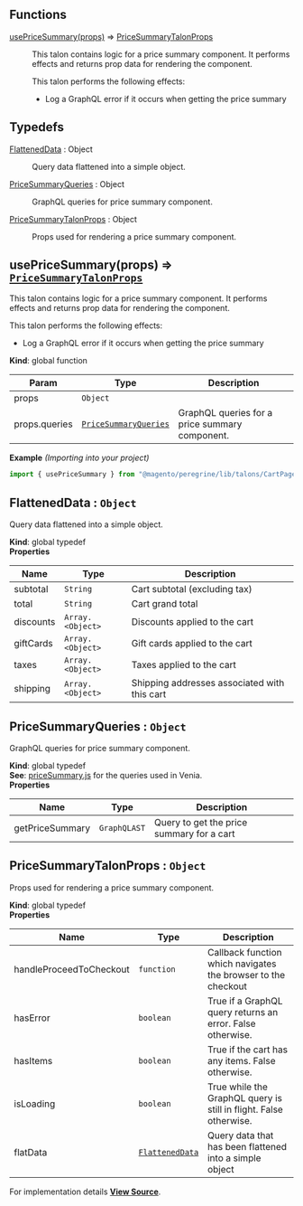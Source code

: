 ## Functions

<dl>
<dt><a href="#usePriceSummary">usePriceSummary(props)</a> ⇒ <inlineCode><a href="#PriceSummaryTalonProps">PriceSummaryTalonProps</a></inlineCode></dt>
<dd>

This talon contains logic for a price summary component.
It performs effects and returns prop data for rendering the component.

This talon performs the following effects:

- Log a GraphQL error if it occurs when getting the price summary

</dd>
</dl>

## Typedefs

<dl>
<dt><a href="#FlattenedData">FlattenedData</a> : <inlineCode>Object</inlineCode></dt>
<dd>

Query data flattened into a simple object.

</dd>
<dt><a href="#PriceSummaryQueries">PriceSummaryQueries</a> : <inlineCode>Object</inlineCode></dt>
<dd>

GraphQL queries for price summary component.

</dd>
<dt><a href="#PriceSummaryTalonProps">PriceSummaryTalonProps</a> : <inlineCode>Object</inlineCode></dt>
<dd>

Props used for rendering a price summary component.

</dd>
</dl>

<a name="usePriceSummary" id="usePriceSummary"></a>

## usePriceSummary(props) ⇒ [`PriceSummaryTalonProps`](#PriceSummaryTalonProps)

This talon contains logic for a price summary component.
It performs effects and returns prop data for rendering the component.

This talon performs the following effects:

- Log a GraphQL error if it occurs when getting the price summary

**Kind**: global function

| Param         | Type                                          | Description                                    |
| ------------- | --------------------------------------------- | ---------------------------------------------- |
| props         | `Object`                                      |                                                |
| props.queries | [`PriceSummaryQueries`](#PriceSummaryQueries) | GraphQL queries for a price summary component. |

**Example** _(Importing into your project)_

```js
import { usePriceSummary } from "@magento/peregrine/lib/talons/CartPage/PriceSummary/usePriceSummary";
```

<a name="FlattenedData" id="FlattenedData"></a>

## FlattenedData : `Object`

Query data flattened into a simple object.

**Kind**: global typedef  
**Properties**

| Name      | Type             | Description                                  |
| --------- | ---------------- | -------------------------------------------- |
| subtotal  | `String`         | Cart subtotal (excluding tax)                |
| total     | `String`         | Cart grand total                             |
| discounts | `Array.<Object>` | Discounts applied to the cart                |
| giftCards | `Array.<Object>` | Gift cards applied to the cart               |
| taxes     | `Array.<Object>` | Taxes applied to the cart                    |
| shipping  | `Array.<Object>` | Shipping addresses associated with this cart |

<a name="PriceSummaryQueries" id="PriceSummaryQueries"></a>

## PriceSummaryQueries : `Object`

GraphQL queries for price summary component.

**Kind**: global typedef  
**See**: [priceSummary.js](https://github.com/magento/pwa-studio/blob/develop/packages/venia-ui/lib/components/CartPage/PriceSummary/priceSummary.js)
for the queries used in Venia.  
**Properties**

| Name            | Type         | Description                               |
| --------------- | ------------ | ----------------------------------------- |
| getPriceSummary | `GraphQLAST` | Query to get the price summary for a cart |

<a name="PriceSummaryTalonProps" id="PriceSummaryTalonProps"></a>

## PriceSummaryTalonProps : `Object`

Props used for rendering a price summary component.

**Kind**: global typedef  
**Properties**

| Name                    | Type                              | Description                                                       |
| ----------------------- | --------------------------------- | ----------------------------------------------------------------- |
| handleProceedToCheckout | `function`                        | Callback function which navigates the browser to the checkout     |
| hasError                | `boolean`                         | True if a GraphQL query returns an error. False otherwise.        |
| hasItems                | `boolean`                         | True if the cart has any items. False otherwise.                  |
| isLoading               | `boolean`                         | True while the GraphQL query is still in flight. False otherwise. |
| flatData                | [`FlattenedData`](#FlattenedData) | Query data that has been flattened into a simple object           |

For implementation details [**View Source**](https://github.com/magento/pwa-studio/blob/develop/packages/peregrine/lib/talons/CartPage/PriceSummary/usePriceSummary.js).
